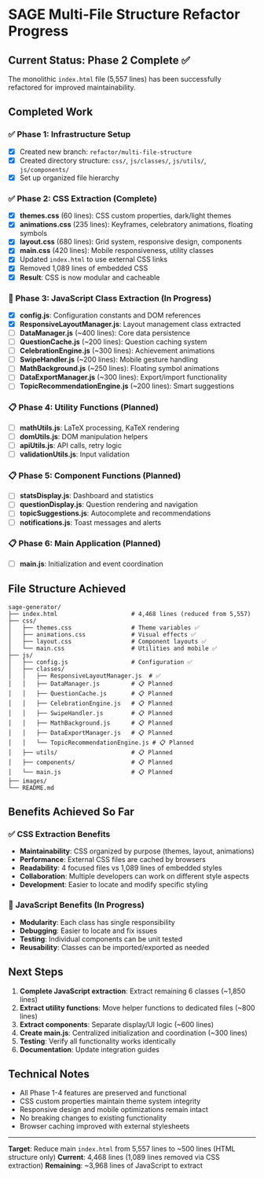 # SAGE Multi-File Structure Refactor Progress

## Current Status: Phase 2 Complete ✅

The monolithic `index.html` file (5,557 lines) has been successfully refactored for improved maintainability.

## Completed Work

### ✅ Phase 1: Infrastructure Setup
- [x] Created new branch: `refactor/multi-file-structure`
- [x] Created directory structure: `css/`, `js/classes/`, `js/utils/`, `js/components/`
- [x] Set up organized file hierarchy

### ✅ Phase 2: CSS Extraction (Complete)
- [x] **themes.css** (60 lines): CSS custom properties, dark/light themes
- [x] **animations.css** (235 lines): Keyframes, celebratory animations, floating symbols
- [x] **layout.css** (680 lines): Grid system, responsive design, components
- [x] **main.css** (420 lines): Mobile responsiveness, utility classes
- [x] Updated `index.html` to use external CSS links
- [x] Removed 1,089 lines of embedded CSS
- [x] **Result**: CSS is now modular and cacheable

### 🔄 Phase 3: JavaScript Class Extraction (In Progress)
- [x] **config.js**: Configuration constants and DOM references
- [x] **ResponsiveLayoutManager.js**: Layout management class extracted
- [ ] **DataManager.js** (~400 lines): Core data persistence
- [ ] **QuestionCache.js** (~200 lines): Question caching system  
- [ ] **CelebrationEngine.js** (~300 lines): Achievement animations
- [ ] **SwipeHandler.js** (~200 lines): Mobile gesture handling
- [ ] **MathBackground.js** (~250 lines): Floating symbol animations
- [ ] **DataExportManager.js** (~300 lines): Export/import functionality
- [ ] **TopicRecommendationEngine.js** (~200 lines): Smart suggestions

### 📋 Phase 4: Utility Functions (Planned)
- [ ] **mathUtils.js**: LaTeX processing, KaTeX rendering
- [ ] **domUtils.js**: DOM manipulation helpers
- [ ] **apiUtils.js**: API calls, retry logic
- [ ] **validationUtils.js**: Input validation

### 📋 Phase 5: Component Functions (Planned)
- [ ] **statsDisplay.js**: Dashboard and statistics
- [ ] **questionDisplay.js**: Question rendering and navigation
- [ ] **topicSuggestions.js**: Autocomplete and recommendations
- [ ] **notifications.js**: Toast messages and alerts

### 📋 Phase 6: Main Application (Planned)
- [ ] **main.js**: Initialization and event coordination

## File Structure Achieved

```
sage-generator/
├── index.html                     # 4,468 lines (reduced from 5,557)
├── css/
│   ├── themes.css                 # Theme variables ✅
│   ├── animations.css             # Visual effects ✅
│   ├── layout.css                 # Component layouts ✅
│   └── main.css                   # Utilities and mobile ✅
├── js/
│   ├── config.js                  # Configuration ✅
│   ├── classes/
│   │   ├── ResponsiveLayoutManager.js  # ✅
│   │   ├── DataManager.js         # 📋 Planned
│   │   ├── QuestionCache.js       # 📋 Planned
│   │   ├── CelebrationEngine.js   # 📋 Planned
│   │   ├── SwipeHandler.js        # 📋 Planned
│   │   ├── MathBackground.js      # 📋 Planned
│   │   ├── DataExportManager.js   # 📋 Planned
│   │   └── TopicRecommendationEngine.js # 📋 Planned
│   ├── utils/                     # 📋 Planned
│   ├── components/                # 📋 Planned
│   └── main.js                    # 📋 Planned
├── images/
└── README.md
```

## Benefits Achieved So Far

### ✅ CSS Extraction Benefits
- **Maintainability**: CSS organized by purpose (themes, layout, animations)
- **Performance**: External CSS files are cached by browsers
- **Readability**: 4 focused files vs 1,089 lines of embedded styles
- **Collaboration**: Multiple developers can work on different style aspects
- **Development**: Easier to locate and modify specific styling

### 🔄 JavaScript Benefits (In Progress)
- **Modularity**: Each class has single responsibility
- **Debugging**: Easier to locate and fix issues
- **Testing**: Individual components can be unit tested
- **Reusability**: Classes can be imported/exported as needed

## Next Steps

1. **Complete JavaScript extraction**: Extract remaining 6 classes (~1,850 lines)
2. **Extract utility functions**: Move helper functions to dedicated files (~800 lines)  
3. **Extract components**: Separate display/UI logic (~600 lines)
4. **Create main.js**: Centralized initialization and coordination (~300 lines)
5. **Testing**: Verify all functionality works identically
6. **Documentation**: Update integration guides

## Technical Notes

- All Phase 1-4 features are preserved and functional
- CSS custom properties maintain theme system integrity
- Responsive design and mobile optimizations remain intact
- No breaking changes to existing functionality
- Browser caching improved with external stylesheets

---

**Target**: Reduce main `index.html` from 5,557 lines to ~500 lines (HTML structure only)
**Current**: 4,468 lines (1,089 lines removed via CSS extraction)
**Remaining**: ~3,968 lines of JavaScript to extract